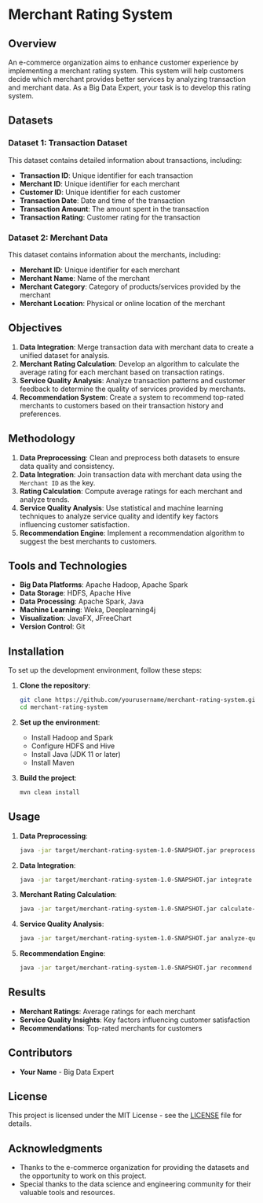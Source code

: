 # Merchant Rating System

## Overview

An e-commerce organization aims to enhance customer experience by implementing a merchant rating system. This system will help customers decide which merchant provides better services by analyzing transaction and merchant data. As a Big Data Expert, your task is to develop this rating system.

## Datasets

### Dataset 1: Transaction Dataset

This dataset contains detailed information about transactions, including:

- **Transaction ID**: Unique identifier for each transaction
- **Merchant ID**: Unique identifier for each merchant
- **Customer ID**: Unique identifier for each customer
- **Transaction Date**: Date and time of the transaction
- **Transaction Amount**: The amount spent in the transaction
- **Transaction Rating**: Customer rating for the transaction

### Dataset 2: Merchant Data

This dataset contains information about the merchants, including:

- **Merchant ID**: Unique identifier for each merchant
- **Merchant Name**: Name of the merchant
- **Merchant Category**: Category of products/services provided by the merchant
- **Merchant Location**: Physical or online location of the merchant

## Objectives

1. **Data Integration**: Merge transaction data with merchant data to create a unified dataset for analysis.
2. **Merchant Rating Calculation**: Develop an algorithm to calculate the average rating for each merchant based on transaction ratings.
3. **Service Quality Analysis**: Analyze transaction patterns and customer feedback to determine the quality of services provided by merchants.
4. **Recommendation System**: Create a system to recommend top-rated merchants to customers based on their transaction history and preferences.

## Methodology

1. **Data Preprocessing**: Clean and preprocess both datasets to ensure data quality and consistency.
2. **Data Integration**: Join transaction data with merchant data using the `Merchant ID` as the key.
3. **Rating Calculation**: Compute average ratings for each merchant and analyze trends.
4. **Service Quality Analysis**: Use statistical and machine learning techniques to analyze service quality and identify key factors influencing customer satisfaction.
5. **Recommendation Engine**: Implement a recommendation algorithm to suggest the best merchants to customers.

## Tools and Technologies

- **Big Data Platforms**: Apache Hadoop, Apache Spark
- **Data Storage**: HDFS, Apache Hive
- **Data Processing**: Apache Spark, Java
- **Machine Learning**: Weka, Deeplearning4j
- **Visualization**: JavaFX, JFreeChart
- **Version Control**: Git

## Installation

To set up the development environment, follow these steps:

1. **Clone the repository**:

   ```bash
   git clone https://github.com/yourusername/merchant-rating-system.git
   cd merchant-rating-system
   ```

2. **Set up the environment**:

   - Install Hadoop and Spark
   - Configure HDFS and Hive
   - Install Java (JDK 11 or later)
   - Install Maven

3. **Build the project**:
   ```bash
   mvn clean install
   ```

## Usage

1. **Data Preprocessing**:

   ```bash
   java -jar target/merchant-rating-system-1.0-SNAPSHOT.jar preprocess
   ```

2. **Data Integration**:

   ```bash
   java -jar target/merchant-rating-system-1.0-SNAPSHOT.jar integrate
   ```

3. **Merchant Rating Calculation**:

   ```bash
   java -jar target/merchant-rating-system-1.0-SNAPSHOT.jar calculate-ratings
   ```

4. **Service Quality Analysis**:

   ```bash
   java -jar target/merchant-rating-system-1.0-SNAPSHOT.jar analyze-quality
   ```

5. **Recommendation Engine**:
   ```bash
   java -jar target/merchant-rating-system-1.0-SNAPSHOT.jar recommend
   ```

## Results

- **Merchant Ratings**: Average ratings for each merchant
- **Service Quality Insights**: Key factors influencing customer satisfaction
- **Recommendations**: Top-rated merchants for customers

## Contributors

- **Your Name** - Big Data Expert

## License

This project is licensed under the MIT License - see the [LICENSE](LICENSE) file for details.

## Acknowledgments

- Thanks to the e-commerce organization for providing the datasets and the opportunity to work on this project.
- Special thanks to the data science and engineering community for their valuable tools and resources.

